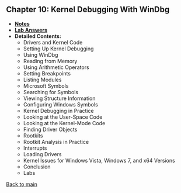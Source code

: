 ## Chapter 10: Kernel Debugging With WinDbg 

- **[Notes](notes.md)**
- **[Lab Answers](lab.md)**
- **Detailed Contents:**
  - Drivers and Kernel Code
  - Setting Up Kernel Debugging
  - Using WinDbg
  - Reading from Memory
  - Using Arithmetic Operators
  - Setting Breakpoints
  - Listing Modules
  - Microsoft Symbols
  - Searching for Symbols
  - Viewing Structure Information
  - Configuring Windows Symbols
  - Kernel Debugging in Practice
  - Looking at the User-Space Code
  - Looking at the Kernel-Mode Code
  - Finding Driver Objects
  - Rootkits
  - Rootkit Analysis in Practice
  - Interrupts
  - Loading Drivers
  - Kernel Issues for Windows Vista, Windows 7, and x64 Versions
  - Conclusion
  - Labs

[Back to main](https://github.com/rot0xd/Practical-Malware-Analysis/blob/master/README.md)
